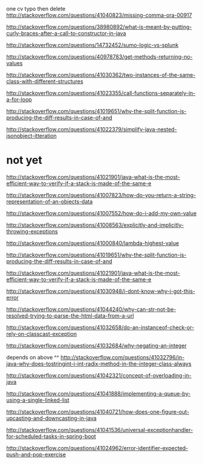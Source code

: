 one cv typo then delete http://stackoverflow.com/questions/41040823/missing-comma-ora-00917

http://stackoverflow.com/questions/38980892/what-is-meant-by-putting-curly-braces-after-a-call-to-constructor-in-java

http://stackoverflow.com/questions/14732452/sumo-logic-vs-splunk

http://stackoverflow.com/questions/40978783/get-methods-returning-no-values

http://stackoverflow.com/questions/41030362/two-instances-of-the-same-class-with-different-structures

http://stackoverflow.com/questions/41023355/call-functions-separately-in-a-for-loop

http://stackoverflow.com/questions/41019651/why-the-split-function-is-producing-the-diff-results-in-case-of-and

http://stackoverflow.com/questions/41022379/simplify-java-nested-jsonobject-itteration

not yet
====

http://stackoverflow.com/questions/41021901/java-what-is-the-most-efficient-way-to-verify-if-a-stack-is-made-of-the-same-e

http://stackoverflow.com/questions/41007823/how-do-you-return-a-string-representation-of-an-objects-data

http://stackoverflow.com/questions/41007552/how-do-i-add-my-own-value

http://stackoverflow.com/questions/41008563/explicitly-and-implicitly-throwing-exceptions

http://stackoverflow.com/questions/41000840/lambda-highest-value

http://stackoverflow.com/questions/41019651/why-the-split-function-is-producing-the-diff-results-in-case-of-and

http://stackoverflow.com/questions/41021901/java-what-is-the-most-efficient-way-to-verify-if-a-stack-is-made-of-the-same-e

http://stackoverflow.com/questions/41030948/i-dont-know-why-i-got-this-error

http://stackoverflow.com/questions/41044240/why-can-str-not-be-resolved-trying-to-parse-the-html-data-from-a-url

http://stackoverflow.com/questions/41032658/do-an-instanceof-check-or-rely-on-classcast-exception

http://stackoverflow.com/questions/41032684/why-negating-an-integer

depends on above ^^ http://stackoverflow.com/questions/41032796/in-java-why-does-tostringint-i-int-radix-method-in-the-integer-class-always

http://stackoverflow.com/questions/41042321/concept-of-overloading-in-java

http://stackoverflow.com/questions/41041888/implementing-a-queue-by-using-a-single-linked-list

http://stackoverflow.com/questions/41040721/how-does-one-figure-out-upcasting-and-downcasting-in-java

http://stackoverflow.com/questions/41041536/universal-exceptionhandler-for-scheduled-tasks-in-spring-boot

http://stackoverflow.com/questions/41024962/error-identifier-expected-push-and-pop-exercise